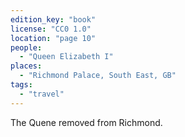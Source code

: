 ```yaml
---
edition_key: "book"
license: "CC0 1.0"
location: "page 10"
people:
  - "Queen Elizabeth I"
places:
  - "Richmond Palace, South East, GB"
tags:
  - "travel"
---
```

The Quene removed from Richmond.
